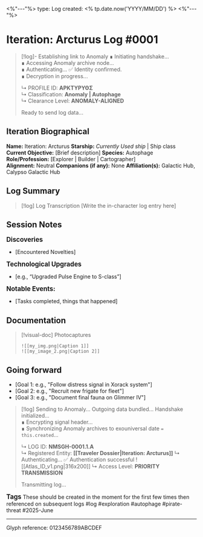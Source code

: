 <%"---"%>
type: Log
created: <% tp.date.now('YYYY/MM/DD') %>
<%"---"%>

# Iteration: Arcturus Log #<span class="nms-alphabet">0001</span>
> [!log]- Establishing link to Anomaly
> ∎ Initiating handshake...  
> ∎ Accessing Anomaly archive node...  
> ∎ Authenticating...
> ✅ Identity confirmed.  
> ∎ Decryption in progress...  
>  
> ↳ PROFILE ID: **ΑΡΚΤΥΡΥΘΣ**  
> ↳ Classification: **Anomaly | Autophage**  
> ↳ Clearance Level: **ANOMALY-ALIGNED**  
>  
> Ready to send log data...

##  Iteration Biographical
**Name:** Iteration: Arcturus
**Starship:** *Currently Used ship* | Ship class
**Current Objective:** [Brief description]
**Species:** Autophage  
**Role/Profession:** [Explorer | Builder | Cartographer]  
**Alignment:** Neutral 
**Companions (if any):** None
**Affiliation(s):** Galactic Hub, Calypso Galactic Hub

## Log Summary

 > [!log] Log Transcription
> [Write the in-character log entry here]

## Session Notes
<big>**Discoveries**</big>
- [Encountered Novelties]
  
<big>**Technological Upgrades**</big>
  - [e.g., “Upgraded Pulse Engine to S-class”]

<big>**Notable Events:** </big>
  - [Tasks completed, things that happened]

## Documentation
> [!visual-doc] Photocaptures
> ```media-slider
> ![[my_img.png|Caption 1]]
> ![[my_image_2.png|Caption 2]]
> ```

## Going forward
- [Goal 1: e.g., "Follow distress signal in Xorack system"]
- [Goal 2: e.g., "Recruit new frigate for fleet"]
- [Goal 3: e.g., "Document final fauna on Glimmer IV"]

> [!log] Sending to Anomaly...
> Outgoing data bundled...
> Handshake initialized...  
> ∎ Encrypting signal header...  
> ∎ Synchronizing Anomaly archives to exouniversal date <span class="nms-alphabet">`= this.created`</span>...
>  
> ↳ LOG ID: **NMSGH-0001.1.A**  
> ↳ Registered Entity: **[[Traveler Dossier|Iteration: Arcturus]]** 
> ↳ Authenticating...
> ✅ Authentication successful
> ![[Atlas_ID_v1.png|316x200]]
> ↳ Access Level: **PRIORITY TRANSMISSION**  
>  
> Transmitting log...

<big>**Tags**</big>
These should be created in the moment for the first few times then referenced on subsequent logs
#log #exploration #autophage #pirate-threat #2025-June

---

Glyph reference:
<span class="glyphs">0123456789ABCDEF</span>